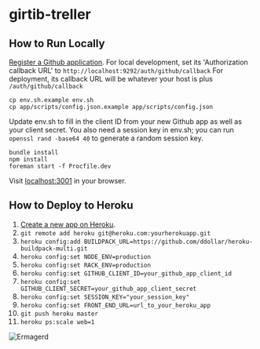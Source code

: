 # girtib-treller

## How to Run Locally

[Register a Github application](https://github.com/settings/applications/new).
For local development, set its 'Authorization callback URL' to
`http://localhost:9292/auth/github/callback` For deployment, its callback URL
will be whatever your host is plus `/auth/github/callback`

    cp env.sh.example env.sh
    cp app/scripts/config.json.example app/scripts/config.json

Update env.sh to fill in the client ID from your new Github app as well
as your client secret. You also need a session key in env.sh; you can run
`openssl rand -base64 40` to generate a random session key.

    bundle install
    npm install
    foreman start -f Procfile.dev

Visit [localhost:3001](http://localhost:3001/) in your browser.

## How to Deploy to Heroku

1. [Create a new app on Heroku](https://dashboard.heroku.com/apps).
1. `git remote add heroku git@heroku.com:yourherokuapp.git`
1. `heroku config:add BUILDPACK_URL=https://github.com/ddollar/heroku-buildpack-multi.git`
1. `heroku config:set NODE_ENV=production`
1. `heroku config:set RACK_ENV=production`
1. `heroku config:set GITHUB_CLIENT_ID=your_github_app_client_id`
1. `heroku config:set GITHUB_CLIENT_SECRET=your_github_app_client_secret`
1. `heroku config:set SESSION_KEY="your_session_key"`
1. `heroku config:set FRONT_END_URL=url_to_your_heroku_app`
1. `git push heroku master`
1. `heroku ps:scale web=1`

![Ermagerd](https://raw.githubusercontent.com/moneypenny/girtib-treller/master/ermagerd.jpg)
